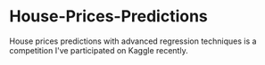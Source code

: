 # House-Prices-Predictions
House prices predictions with advanced regression techniques is a competition I've participated on Kaggle recently.
